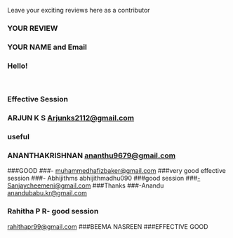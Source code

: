 Leave your exciting reviews here as a contributor

 
### YOUR REVIEW
### YOUR NAME and Email

### Hello!
<br>

### Effective Session
### ARJUN K S Arjunks2112@gmail.com
### useful 
### ANANTHAKRISHNAN ananthu9679@gmail.com
###GOOD 
###- muhammedhafizbaker@gmail.com
###very good effective session
###- Abhijithms abhijithmadhu090
###good session 
###-Sanjaycheemeni@gmail.com
###Thanks
###-Anandu anandubabu.kr@gmail.com
### Rahitha P R- good session 
rahithapr99@gmail.com
###BEEMA NASREEN 
###EFFECTIVE GOOD
